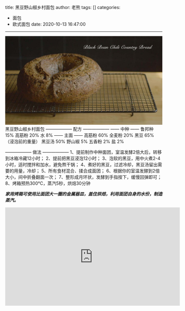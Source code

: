 title: 黑豆野山椒乡村面包
author: 老熊
tags: []
categories:
  - 面包
  - 欧式面包
date: 2020-10-13 16:47:00
---
![](/images/pasted-59.jpg)
黑豆野山椒乡村面包
—————— 配方 ——————
—— 中种 ——
鲁邦种      15% 
高筋粉 20% 
水           8% 
—— 主面 ——
高筋粉 60% 
全麦粉 20%
黑豆    65%（浸泡前的重量）
黑豆汤 50% 
野山椒        5% 
五香粉   2% 
盐           2% 

—————— 做法 ——————
1、提前制作中种面团，室温发酵2倍大后，转移到冰箱冷藏12小时；
2、提前把黑豆浸泡12小时；
3、泡软的黑豆，用中火煮2-4小时，适时搅拌和加水，避免熬干锅；
4、煮好的黑豆，过滤冷却，黑豆汤留出需要的用量，冷却；
5、所有食材混合、揉合成面团；
6、根据你的室温发酵到2倍大小，间中折叠翻面一次；
7、整形成月环状，发酵到手指按下，缓慢回弹即可；
8、烤箱预热300℃，蒸汽5秒，烘焙30分钟

***家用烤箱可使用比面团大一圈的金属器皿，盖住烘焙，利用面团自身的水份，制造蒸汽。***

<iframe width="560" height="315" src="https://www.youtube.com/embed/Ht2Z7_0pVqU" frameborder="0" allow="accelerometer; autoplay; clipboard-write; encrypted-media; gyroscope; picture-in-picture" allowfullscreen></iframe>